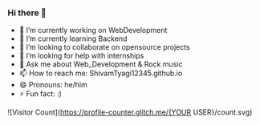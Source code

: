 ### Hi there 👋


- 🔭 I’m currently working on WebDevelopment
- 🌱 I’m currently learning Backend
- 👯 I’m looking to collaborate on opensource projects
- 🤔 I’m looking for help with internships
- 💬 Ask me about Web_Development & Rock music 
- 📫 How to reach me: ShivamTyagi12345.github.io 
- 😄 Pronouns: he/him
- ⚡ Fun fact: :)

![Visitor Count](https://profile-counter.glitch.me/{YOUR USER}/count.svg)
